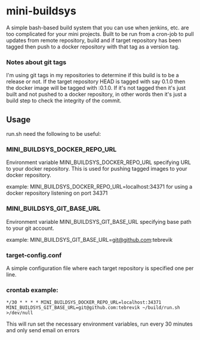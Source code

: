 # mini-buildsys
A simple bash-based build system that you can use when jenkins, etc. are too complicated for your mini projects.
Built to be run from a cron-job to pull updates from remote repository, build and if target repository has been tagged then push to a docker repository with that tag as a version tag.

### Notes about git tags
I'm using git tags in my repositories to determine if this build is to be a release or not. If the target repository HEAD is tagged with say 0.1.0 then the docker image will be tagged with :0.1.0.  If it's not tagged then it's just built and not pushed to a docker repository, in other words then it's just a build step to check the integrity of the commit.

## Usage
run.sh need the following to be useful:

### MINI_BUILDSYS_DOCKER_REPO_URL
Environment variable MINI_BUILDSYS_DOCKER_REPO_URL specifying URL to your docker repository. This is used for pushing tagged images to your docker repository.

example: MINI_BUILDSYS_DOCKER_REPO_URL=localhost:34371 for using a docker repository listening on port 34371 

### MINI_BUILDSYS_GIT_BASE_URL
Environment variable MINI_BUILDSYS_GIT_BASE_URL specifying base path to your git account.

example: MINI_BUILDSYS_GIT_BASE_URL=git@github.com:tebrevik

### target-config.conf
A simple configuration file where each target repository is specified one per line.

### crontab example:
```
*/30 * * * * MINI_BUILDSYS_DOCKER_REPO_URL=localhost:34371 MINI_BUILDSYS_GIT_BASE_URL=git@github.com:tebrevik ~/build/run.sh >/dev/null
```
This will run set the necessary environment variables, run every 30 minutes and only send email on errors